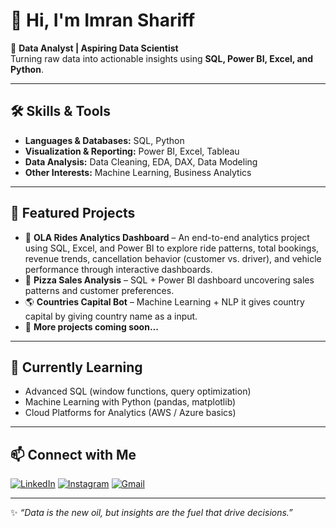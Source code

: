 # 👋 Hi, I'm Imran Shariff  

🎯 **Data Analyst | Aspiring Data Scientist**  
Turning raw data into actionable insights using **SQL, Power BI, Excel, and Python**.  

---

## 🛠️ Skills & Tools  
- **Languages & Databases:** SQL, Python  
- **Visualization & Reporting:** Power BI, Excel, Tableau  
- **Data Analysis:** Data Cleaning, EDA, DAX, Data Modeling  
- **Other Interests:** Machine Learning, Business Analytics  

---

## 📂 Featured Projects  
- 🚗 **OLA Rides Analytics Dashboard** – An end-to-end analytics project using SQL, Excel, and Power BI to explore ride patterns, total bookings, revenue trends, cancellation behavior (customer vs. driver), and vehicle performance through interactive dashboards.
- 🍕 **Pizza Sales Analysis** – SQL + Power BI dashboard uncovering sales patterns and customer preferences.  
- 🌎 **Countries Capital Bot** – Machine Learning + NLP it gives country capital by giving country name as a input. 
- 🧠 **More projects coming soon...**  

---

## 🌱 Currently Learning  
- Advanced SQL (window functions, query optimization)  
- Machine Learning with Python (pandas, matplotlib)  
- Cloud Platforms for Analytics (AWS / Azure basics)  

---

## 📫 Connect with Me  

[![LinkedIn](https://img.shields.io/badge/-LinkedIn-blue?style=flat&logo=Linkedin&logoColor=white)](https://www.linkedin.com/in/imran542/) 
[![Instagram](https://img.shields.io/badge/-Instagram-e4405f?style=flat&logo=Instagram&logoColor=white)](https://www.instagram.com/md_imran_shariff_/) 
[![Gmail](https://img.shields.io/badge/-Gmail-red?style=flat&logo=Gmail&logoColor=white)](mailto:mdimranshariff300@gmail.com)  

---

✨ *“Data is the new oil, but insights are the fuel that drive decisions.”*  
